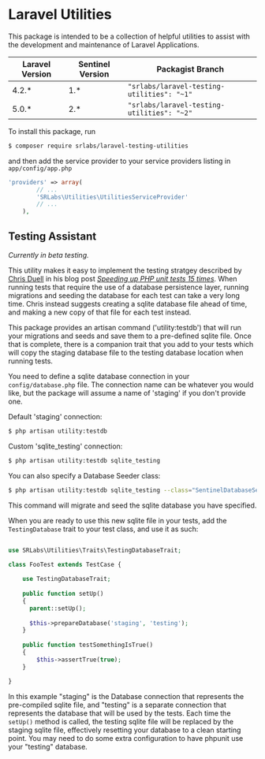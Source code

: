 # Laravel Utilities

This package is intended to be a collection of helpful utilities to assist with the development and maintenance of Laravel Applications.

| Laravel Version  | Sentinel Version  | Packagist Branch |
|---|---|---|
| 4.2.*  | 1.*  | ```"srlabs/laravel-testing-utilities": "~1"``` |
| 5.0.*  | 2.*  | ```"srlabs/laravel-testing-utilities": "~2"```   |

To install this package, run 
```bash
$ composer require srlabs/laravel-testing-utilities
```

and then add the service provider to your service providers listing in ```app/config/app.php```

```php 
'providers' => array(
        // ...
	    'SRLabs\Utilities\UtilitiesServiceProvider'
        // ...
	),
```	

## Testing Assistant

*Currently in beta testing.* 

This utility makes it easy to implement the testing stratgey described by [Chris Duell](https://github.com/duellsy) in his blog post *[Speeding up PHP unit tests 15 times](http://www.chrisduell.com/blog/development/speeding-up-unit-tests-in-php/)*.  When running tests that require the use of a database persistence layer, running migrations and seeding the database for each test can take a very long time.  Chris instead suggests creating a sqlite database file ahead of time, and making a new copy of that file for each test instead.  

This package provides an artisan command ('utility:testdb') that will run your migrations and seeds and save them to a pre-defined sqlite file.  Once that is complete, there is a companion trait that you add to your tests which will copy the staging database file to the testing database location when running tests. 

You need to define a sqlite database connection in your ```config/database.php``` file.  The connection name can be whatever you would like, but the package will assume a name of 'staging' if you don't provide one. 

Default 'staging' connection: 

```bash
$ php artisan utility:testdb
```

Custom 'sqlite_testing' connection:

```bash
$ php artisan utility:testdb sqlite_testing
```

You can also specify a Database Seeder class: 

```bash
$ php artisan utility:testdb sqlite_testing --class="SentinelDatabaseSeeder"
```

This command will migrate and seed the sqlite database you have specified. 

When you are ready to use this new sqlite file in your tests, add the ```TestingDatabase``` trait to your test class, and use it as such: 

```php

use SRLabs\Utilities\Traits\TestingDatabaseTrait;

class FooTest extends TestCase {
    
    use TestingDatabaseTrait;
    
    public function setUp()
    {
      parent::setUp();
     
      $this->prepareDatabase('staging', 'testing');
    }
    
    public function testSomethingIsTrue()
    {
        $this->assertTrue(true);
    }

}
```
In this example "staging" is the Database connection that represents the pre-compiled sqlite file, and "testing" is a separate connection that represents the database that will be used by the tests. Each time the ```setUp()``` method is called, the testing sqlite file will be replaced by the staging sqlite file, effectively resetting your database to a clean starting point. 
You may need to do some extra configuration to have phpunit use your "testing" database. 
